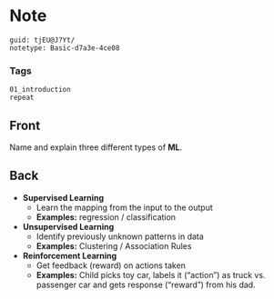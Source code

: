 # Note
```
guid: tjEU@J?Yt/
notetype: Basic-d7a3e-4ce08
```

### Tags
```
01_introduction
repeat
```

## Front
Name and explain three different types of <b>ML</b>.

## Back
<div>
  <ul>
    <li>
      <strong>Supervised Learning</strong>
      <ul>
        <li>Learn the mapping from the input to the output
        <li><strong>Examples:</strong> regression / classification
      </ul>
    <li>
      <strong>Unsupervised Learning</strong>
      <ul>
        <li>Identify previously unknown patterns in data
        <li><strong>Examples:</strong> Clustering / Association
        Rules
      </ul>
    <li>
      <strong>Reinforcement Learning</strong>
      <ul>
        <li>Get feedback (reward) on actions taken
        <li><strong>Examples:</strong> Child picks toy car, labels
        it (“action”) as truck vs. passenger car and gets response
        (“reward”) from his dad.
      </ul>
  </ul>
</div>
